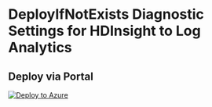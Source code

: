 # DeployIfNotExists Diagnostic Settings for HDInsight to Log Analytics


## Deploy via Portal

[![Deploy to Azure](http://azuredeploy.net/deploybutton.png)](https://portal.azure.com/#blade/Microsoft_Azure_Policy/CreatePolicyDefinitionBlade/uri/https%3A%2F%2Fraw.githubusercontent.com%2Fsixtencyber%2FAzure-Policies%2Fmain%2FLog_Analytics%2Fhdinsights-to-loganalytics%2Fdeploy-diagnostic-settings-hdinsights-to-loganalytics.json)

